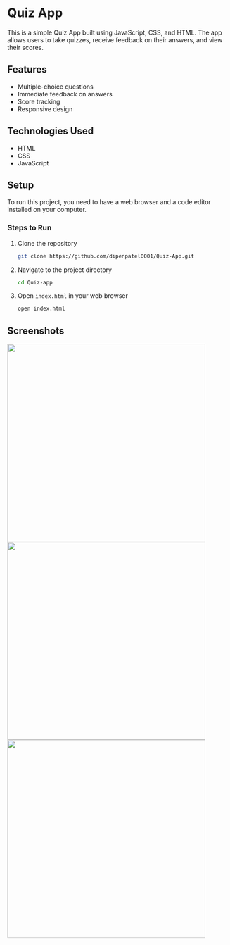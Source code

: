 # Quiz App

This is a simple Quiz App built using JavaScript, CSS, and HTML. The app allows users to take quizzes, receive feedback on their answers, and view their scores.

## Features

- Multiple-choice questions
- Immediate feedback on answers
- Score tracking
- Responsive design

## Technologies Used

- HTML
- CSS
- JavaScript

## Setup

To run this project, you need to have a web browser and a code editor installed on your computer.

### Steps to Run

1. Clone the repository
    ```sh
    git clone https://github.com/dipenpatel0001/Quiz-App.git
    ```
2. Navigate to the project directory
    ```sh
    cd Quiz-app
    ```
3. Open `index.html` in your web browser
    ```sh
    open index.html
    ```

## Screenshots

<p float="left">
<img src="https://imgur.com/zbYxWPC.png" height="450" />
<img src="https://imgur.com/E83bkas.png" height="450" />
<img src="https://imgur.com/rjSFgBi.png" height="450" />
</p>
